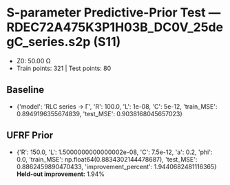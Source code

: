 # S-parameter Predictive-Prior Test — RDEC72A475K3P1H03B_DC0V_25degC_series.s2p (S11)
- Z0: 50.00 Ω
- Train points: 321  |  Test points: 80

## Baseline
- {'model': 'RLC series -> Γ', 'R': 100.0, 'L': 1e-08, 'C': 5e-12, 'train_MSE': 0.8949196355674839, 'test_MSE': 0.9038168045657023}

## UFRF Prior
- {'R': 150.0, 'L': 1.5000000000000002e-08, 'C': 7.5e-12, 'a': 0.2, 'phi': 0.0, 'train_MSE': np.float64(0.8834302144478687), 'test_MSE': 0.8862459890470433, 'improvement_percent': 1.9440682481116365}
**Held-out improvement:** 1.94%